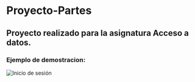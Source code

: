 # Proyecto-Partes

## Proyecto realizado para la asignatura Acceso a datos.

### Ejemplo de demostracion:

![Inicio de sesión](/Documents/inicio-sesion)
